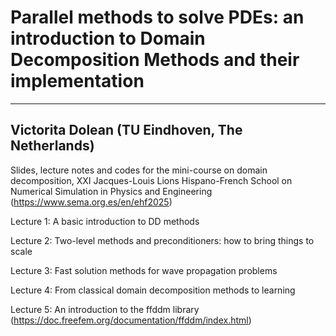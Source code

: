 # Parallel methods to solve PDEs: an introduction to Domain Decomposition Methods and their implementation 

----
Victorita Dolean (TU Eindhoven, The Netherlands)
----

Slides, lecture notes and codes for the mini-course on domain decomposition, 
XXI Jacques-Louis Lions Hispano-French School on Numerical Simulation in Physics and Engineering (https://www.sema.org.es/en/ehf2025)

Lecture 1: A basic introduction to DD methods 

Lecture 2: Two-level methods and preconditioners: how to bring things to scale 

Lecture 3: Fast solution methods for wave propagation problems

Lecture 4: From classical domain decomposition methods to learning

Lecture 5: An introduction to the ffddm library (https://doc.freefem.org/documentation/ffddm/index.html)
